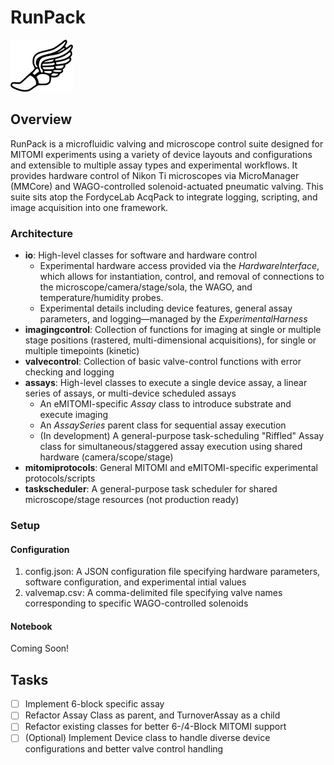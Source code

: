 # RunPack
![Fly Higher](/resources/fly_higher.png)

## Overview
RunPack is a microfluidic valving and microscope control suite designed for MITOMI experiments using a variety of device layouts and configurations and extensible to multiple assay types and experimental workflows. It provides hardware control of Nikon Ti microscopes via MicroManager (MMCore) and WAGO-controlled solenoid-actuated pneumatic valving. This suite sits atop the FordyceLab AcqPack to integrate logging, scripting, and image acquisition into one framework.

### Architecture
- **io**: High-level classes for software and hardware control
  - Experimental hardware access provided via the *HardwareInterface*, which allows for instantiation, control, and removal of connections to the microscope/camera/stage/sola, the WAGO, and temperature/humidity probes.
  - Experimental details including device features, general assay parameters, and logging—managed by the *ExperimentalHarness*
- **imagingcontrol**: Collection of functions for imaging at single or multiple stage positions (rastered, multi-dimensional acquisitions), for single or multiple timepoints (kinetic)
- **valvecontrol**: Collection of basic valve-control functions with error checking and logging
- **assays**: High-level classes to execute a single device assay, a linear series of assays, or multi-device scheduled assays
  - An eMITOMI-specific *Assay* class to introduce substrate and execute imaging 
  - An *AssaySeries* parent class for sequential assay execution
  - (In development) A general-purpose task-scheduling "Riffled" Assay class for simultaneous/staggered assay execution using shared hardware (camera/scope/stage)
- **mitomiprotocols**: General MITOMI and eMITOMI-specific experimental protocols/scripts
- **taskscheduler**: A general-purpose task scheduler for shared microscope/stage resources (not production ready)

### Setup
#### Configuration
1. config.json: A JSON configuration file specifying hardware parameters, software configuration, and experimental intial values
2. valvemap.csv: A comma-delimited file specifying valve names corresponding to specific WAGO-controlled solenoids
#### Notebook
Coming Soon!
## Tasks
- [ ] Implement 6-block specific assay
- [ ] Refactor Assay Class as parent, and TurnoverAssay as a child
- [ ] Refactor existing classes for better 6-/4-Block MITOMI support
- [ ] \(Optional) Implement Device class to handle diverse device configurations and better valve control handling
